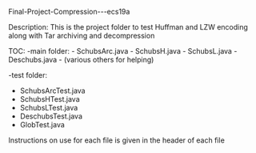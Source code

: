 Final-Project-Compression---ecs19a

Description: This is the project folder to test Huffman and LZW encoding along with Tar archiving and decompression

TOC:
  -main folder:
    - SchubsArc.java
    - SchubsH.java
    - SchubsL.java
    - Deschubs.java
    - (various others for helping)
    
-test folder:
  - SchubsArcTest.java
  - SchubsHTest.java
  - SchubsLTest.java
  - DeschubsTest.java
  - GlobTest.java

Instructions on use for each file is given in the header of each file
